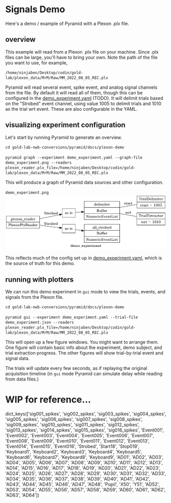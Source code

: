 # Signals Demo

Here's a demo / example of Pyramid with a Plexon .plx file.

## overview

This example will read from a Plexon .plx file on your machine.
Since .plx files can be large, you'll have to bring your own.
Note the path of the file you want to use, for example,

```
/home/ninjaben/Desktop/codin/gold-lab/plexon_data/MrM/Raw/MM_2022_08_05_REC.plx
```

Pyramid will read several event, spike event, and analog signal channels from the file.
By default it will read all of them, though this can be configured in the [demo_experiment.yaml](demo_experiment.yaml) (TODO).
It will delimit trials based on the "Strobed" event channel, using value 1005 to delimit trials and 1010 as the trial wrt event.
These are also configurable in the YAML.


## visualizing experiment configuration

Let's start by running Pyramid to generate an overview.

```
cd gold-lab-nwb-conversions/pyramid/docs/plexon-demo

pyramid graph --experiment demo_experiment.yaml --graph-file demo_experiment.png --readers plexon_reader.plx_file=/home/ninjaben/Desktop/codin/gold-lab/plexon_data/MrM/Raw/MM_2022_08_05_REC.plx
```

This will produce a graph of Pyramid data sources and other configuration.

`demo_experiment.png`
![Graph of Pyramid Readers, Buffers, and Trial configuration for a Plexon file.](demo_experiment.png "Overview of a Plexon experiment")

This reflects much of the config set up in [demo_experiment.yaml](demo_experiment.yaml), which is the source of truth for this demo.

## running with plotters

We can run this demo experiment in `gui` mode to view the trials, events, and signals from the Plexon file.

```
cd gold-lab-nwb-conversions/pyramid/docs/plexon-demo

pyramid gui --experiment demo_experiment.yaml --trial-file demo_experiment.json --readers plexon_reader.plx_file=/home/ninjaben/Desktop/codin/gold-lab/plexon_data/MrM/Raw/MM_2022_08_05_REC.plx
```

This will open up a few figure windows.  You might want to arrange them.
One figure will contain basic info about the experiment, demo subject, and trial extraction progress.
The other figures will show trial-by-trial event and signal data.

The trials will update every few seconds, as if replaying the original acquisition timeline (in `gui` mode Pyramid can simulate delay while reading from data files.)

# WIP for reference...
dict_keys(['sig001_spikes', 'sig002_spikes', 'sig003_spikes', 'sig004_spikes', 'sig005_spikes', 'sig006_spikes', 'sig007_spikes', 'sig008_spikes', 'sig009_spikes', 'sig010_spikes', 'sig011_spikes', 'sig012_spikes', 'sig013_spikes', 'sig014_spikes', 'sig015_spikes', 'sig016_spikes', 'Event001', 'Event002', 'Event003', 'Event004', 'Event005', 'Event006', 'Event007', 'Event008', 'Event009', 'Event010', 'Event011', 'Event012', 'Event013', 'Event014', 'Event015', 'Event016', 'Strobed', 'Start18', 'Stop019', 'Keyboard1', 'Keyboard2', 'Keyboard3', 'Keyboard4', 'Keyboard5', 'Keyboard6', 'Keyboard7', 'Keyboard8', 'Keyboard9', 'AD01', 'AD02', 'AD03', 'AD04', 'AD05', 'AD06', 'AD07', 'AD08', 'AD09', 'AD10', 'AD11', 'AD12', 'AD13', 'AD14', 'AD15', 'AD16', 'AD17', 'AD18', 'AD19', 'AD20', 'AD21', 'AD22', 'AD23', 'AD24', 'AD25', 'AD26', 'AD27', 'AD28', 'AD29', 'AD30', 'AD31', 'AD32', 'AD33', 'AD34', 'AD35', 'AD36', 'AD37', 'AD38', 'AD39', 'AD40', 'AD41', 'AD42', 'AD43', 'AD44', 'AD45', 'AD46', 'AD47', 'AD48', 'Pupil', 'X50', 'Y51', 'AD52', 'AD53', 'AD54', 'AD55', 'AD56', 'AD57', 'AD58', 'AD59', 'AD60', 'AD61', 'AD62', 'AD63', 'AD64'])
